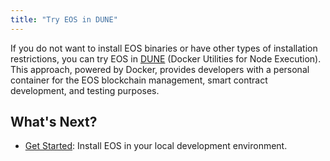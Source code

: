 ```yaml
---
title: "Try EOS in DUNE"
---
```


If you do not want to install EOS binaries or have other types of installation restrictions, you can try EOS in [DUNE](https://github.com/AntelopeIO/DUNE) (Docker Utilities for Node Execution). This approach, powered by Docker, provides developers with a personal container for the EOS blockchain management, smart contract development, and testing purposes.

## What's Next?
- [Get Started](./02_development-environment/02_prerequisites.md): Install EOS in your local development environment.
